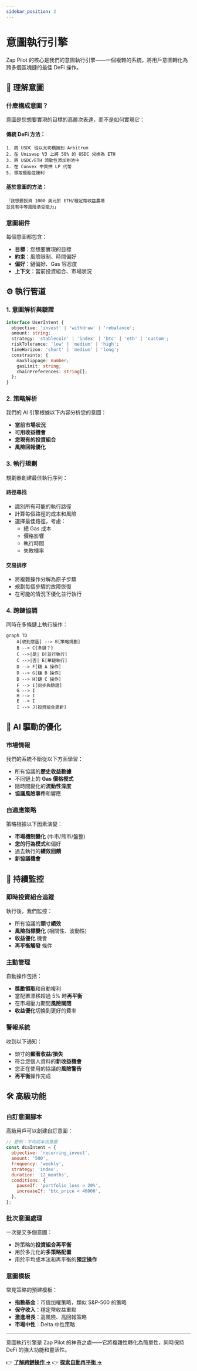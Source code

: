 ```yaml
---
sidebar_position: 2
---
```


# 意圖執行引擎

Zap Pilot 的核心是我們的意圖執行引擎——一個複雜的系統，將用戶意圖轉化為跨多個區塊鏈的最佳 DeFi 操作。

## 🎯 理解意圖

### 什麼構成意圖？

意圖是您想要實現的目標的高層次表達，而不是如何實現它：

#### **傳統 DeFi 方法：**

```
1. 將 USDC 從以太坊橋接到 Arbitrum
2. 在 Uniswap V3 上將 50% 的 USDC 兌換為 ETH
3. 將 USDC/ETH 流動性添加到池中
4. 在 Convex 中質押 LP 代幣
5. 領取獎勵並複利
```

#### **基於意圖的方法：**

```
「我想要投資 1000 美元於 ETH/穩定幣收益農場
並具有中等風險承受能力」
```

### 意圖組件

每個意圖都包含：

- **目標**：您想要實現的目標
- **約束**：風險限制、時間偏好
- **偏好**：鏈偏好、Gas 容忍度
- **上下文**：當前投資組合、市場狀況

## ⚙️ 執行管道

### 1. 意圖解析與驗證

```typescript
interface UserIntent {
  objective: 'invest' | 'withdraw' | 'rebalance';
  amount: string;
  strategy: 'stablecoin' | 'index' | 'btc' | 'eth' | 'custom';
  riskTolerance: 'low' | 'medium' | 'high';
  timeHorizon: 'short' | 'medium' | 'long';
  constraints: {
    maxSlippage: number;
    gasLimit: string;
    chainPreferences: string[];
  };
}
```

### 2. 策略解析

我們的 AI 引擎根據以下內容分析您的意圖：

- **當前市場狀況**
- **可用收益機會**
- **您現有的投資組合**
- **風險回報優化**

### 3. 執行規劃

規劃器創建最佳執行序列：

#### **路徑尋找**

- 識別所有可能的執行路徑
- 計算每個路徑的成本和風險
- 選擇最佳路徑，考慮：
  - 總 Gas 成本
  - 價格影響
  - 執行時間
  - 失敗機率

#### **交易排序**

- 將複雜操作分解為原子步驟
- 規劃每個步驟的故障恢復
- 在可能的情況下優化並行執行

### 4. 跨鏈協調

同時在多條鏈上執行操作：

```mermaid
graph TD
    A[收到意圖] --> B[策略規劃]
    B --> C{多鏈？}
    C -->|是| D[並行執行]
    C -->|否| E[單鏈執行]
    D --> F[鏈 A 操作]
    D --> G[鏈 B 操作]
    D --> H[鏈 C 操作]
    F --> I[同步與驗證]
    G --> I
    H --> I
    E --> I
    I --> J[投資組合更新]
```

## 🧠 AI 驅動的優化

### 市場情報

我們的系統不斷從以下方面學習：

- 所有協議的**歷史收益數據**
- 不同鏈上的 **Gas 價格模式**
- 隨時間變化的**流動性深度**
- **協議風險事件**和響應

### 自適應策略

策略根據以下因素演變：

- **市場機制變化** (牛市/熊市/盤整)
- **您的行為模式**和偏好
- 過去執行的**績效回饋**
- **新協議機會**

## 🔄 持續監控

### 即時投資組合追蹤

執行後，我們監控：

- 所有協議的**頭寸績效**
- **風險指標變化** (相關性、波動性)
- **收益優化** 機會
- **再平衡觸發** 條件

### 主動管理

自動操作包括：

- **獎勵領取**和自動複利
- 當配置漂移超過 5% 時**再平衡**
- 在市場壓力期間**風險關閉**
- **收益優化**切換到更好的費率

### 警報系統

收到以下通知：

- 頭寸的**顯著收益/損失**
- 符合您個人資料的**新收益機會**
- 您正在使用的協議的**風險警告**
- **再平衡**操作完成

## 🛠️ 高級功能

### 自訂意圖腳本

高級用戶可以創建自訂意圖：

```javascript
// 範例：平均成本法意圖
const dcaIntent = {
  objective: 'recurring_invest',
  amount: '500',
  frequency: 'weekly',
  strategy: 'index',
  duration: '12_months',
  conditions: {
    pauseIf: 'portfolio_loss > 20%',
    increaseIf: 'btc_price < 40000',
  },
};
```

### 批次意圖處理

一次提交多個意圖：

- 跨策略的**投資組合再平衡**
- 用於多元化的**多策略配置**
- 用於平均成本法和再平衡的**預定操作**

### 意圖模板

常見策略的預建模板：

- **指數基金**：市值加權策略，類似 S&P-500 的策略
- **保守收入**：穩定幣收益重點
- **激進增長**：高風險、高回報策略
- **市場中性**：Delta 中性策略

---

意圖執行引擎是 Zap Pilot 的神奇之處——它將複雜性轉化為簡單性，同時保持 DeFi 的強大功能和靈活性。

👉 **[了解跨鏈操作 →](./cross-chain-operations)** 👉 **[探索自動再平衡 →](./manually-rebalancing)**
